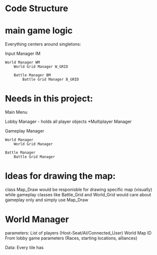 # Code Structure




# main game logic

Everything centers around singletons:

Input Manager IM

	World Manager WM
		World Grid Manager W_GRID

		Battle Manager BM
			Battle Grid Manager B_GRID




# Needs in this project:

Main Menu

Lobby Manager - holds all player objects
    *Multiplayer Manager

Gameplay Manager

    World Manager
        World Grid Manager

    Battle Manager
        Battle Grid Manager




# Ideas for drawing the map:

class Map_Draw
would be responisble for drawing specific map (visually)
while gameplay classes like Battle_Grid and World_Grid would care about gameplay only and simply use Map_Draw






# World Manager

parameters:
    List of players (Host-Seat/AI/Connected_User)
    World Map ID
    From lobby game parameters (Races, starting locations, alliances)


Data:
    Every tile has 








